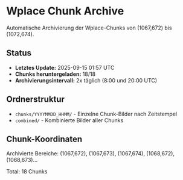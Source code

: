 # Wplace Chunk Archive

Automatische Archivierung der Wplace-Chunks von (1067,672) bis (1072,674).

## Status
- **Letztes Update:** 2025-09-15 01:57 UTC
- **Chunks heruntergeladen:** 18/18
- **Archivierungsintervall:** 2x täglich (8:00 und 20:00 UTC)

## Ordnerstruktur
- `chunks/YYYYMMDD_HHMM/` - Einzelne Chunk-Bilder nach Zeitstempel
- `combined/` - Kombinierte Bilder aller Chunks

## Chunk-Koordinaten
Archivierte Bereiche: (1067,672), (1067,673), (1067,674), (1068,672), (1068,673)...

Total: 18 Chunks
